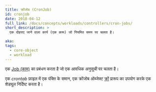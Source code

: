 ```yaml
---
title: क्रोंजोब (CronJob)
id: cronjob
date: 2018-04-12
full_link: /docs/concepts/workloads/controllers/cron-jobs/
short_description: >
  एक दोहराए जाने वाला कार्य (एक काम) जो नियमित समय पर चलता है।

aka:
tags:
  - core-object
  - workload
---
```


एक [Job (काम)](/docs/concepts/workloads/controllers/job/) का प्रबंधन करता है जो एक आवधिक अनुसूची पर चलता है।

<!--more-->

एक _crontab_ फ़ाइल में एक पंक्ति के समान, एक क्रोंजोब ऑब्जेक्ट [क्रों](https://en.wikipedia.org/wiki/Cron) प्रारूप का उपयोग करके एक शेड्यूल निर्दिष्ट करता है।
